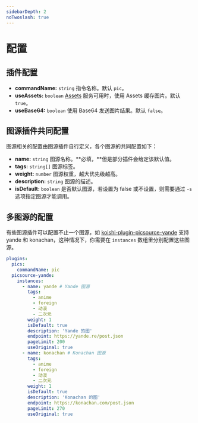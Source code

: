 ```yaml
---
sidebarDepth: 2
noTwoslash: true
---
```


# 配置

## 插件配置

- **commandName:** `string` 指令名称。默认 `pic`。
- **useAssets:** `boolean` [Assets](../../guide/service/assets.md) 服务可用时，使用 Assets 缓存图片。默认 `true`。
- **useBase64:** `boolean` 使用 Base64 发送图片结果。默认 `false`。

## 图源插件共同配置

图源相关的配置由图源插件自行定义，各个图源的共同配置如下：

- **name:** `string` 图源名称。**必填，**但是部分插件会给定该默认值。
- **tags:** `string[]` 图源标签。
- **weight:** `number` 图源权重，越大优先级越高。
- **description:** `string` 图源的描述。
- **isDefault:** `boolean` 是否默认图源，若设置为 false 或不设置，则需要通过 `-s` 选项指定图源才能调用。

## 多图源的配置

有些图源插件可以配置不止一个图源，如 [koishi-plugin-picsource-yande](https://npmjs.com/package/koishi-plugin-picsource-yande) 支持 yande 和 konachan，这种情况下，你需要在 `instances` 数组里分别配置这些图源。

```yaml title=koishi.yml
plugins:
  pics:
    commandName: pic
  picsource-yande:
    instances:
      - name: yande # Yande 图源
        tags:
          - anime
          - foreign
          - 动漫
          - 二次元
        weight: 1
        isDefault: true
        description: 'Yande 的图'
        endpoint: https://yande.re/post.json
        pageLimit: 200
        useOriginal: true
      - name: konachan # Konachan 图源
        tags:
          - anime
          - foreign
          - 动漫
          - 二次元
        weight: 1
        isDefault: true
        description: 'Konachan 的图'
        endpoint: https://konachan.com/post.json
        pageLimit: 270
        useOriginal: true
```
